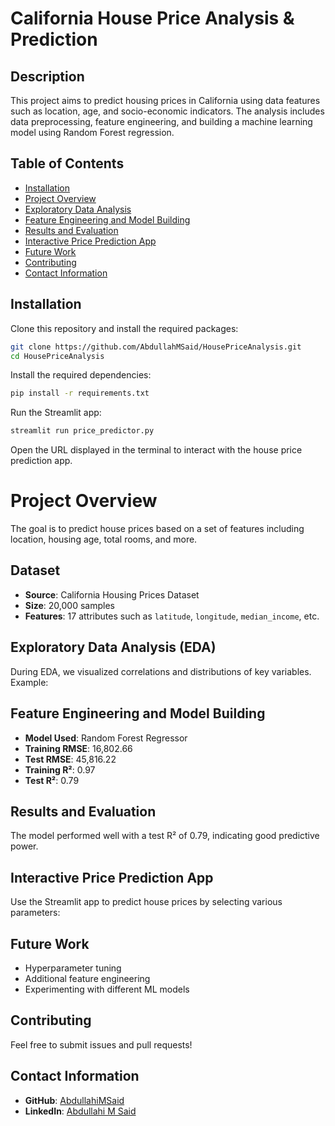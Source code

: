 # California House Price Analysis & Prediction

## Description
This project aims to predict housing prices in California using data features such as location, age, and socio-economic indicators. The analysis includes data preprocessing, feature engineering, and building a machine learning model using Random Forest regression.

## Table of Contents
- [Installation](#installation)
- [Project Overview](#project-overview)
- [Exploratory Data Analysis](#exploratory-data-analysis-eda)
- [Feature Engineering and Model Building](#feature-engineering-and-model-building)
- [Results and Evaluation](#results-and-evaluation)
- [Interactive Price Prediction App](#interactive-price-prediction-app)
- [Future Work](#future-work)
- [Contributing](#contributing)
- [Contact Information](#contact-information)

## Installation
Clone this repository and install the required packages:

```bash
git clone https://github.com/AbdullahMSaid/HousePriceAnalysis.git
cd HousePriceAnalysis
```

Install the required dependencies:

```bash
pip install -r requirements.txt
```

Run the Streamlit app:

```bash
streamlit run price_predictor.py
```

 Open the URL displayed in the terminal to interact with the house price prediction app.

# Project Overview

The goal is to predict house prices based on a set of features including location, housing age, total rooms, and more.

## Dataset
- **Source**: California Housing Prices Dataset  
- **Size**: 20,000 samples  
- **Features**: 17 attributes such as `latitude`, `longitude`, `median_income`, etc.

## Exploratory Data Analysis (EDA)
During EDA, we visualized correlations and distributions of key variables. Example:

## Feature Engineering and Model Building
- **Model Used**: Random Forest Regressor  
- **Training RMSE**: 16,802.66  
- **Test RMSE**: 45,816.22  
- **Training R²**: 0.97  
- **Test R²**: 0.79  

## Results and Evaluation
The model performed well with a test R² of 0.79, indicating good predictive power.

## Interactive Price Prediction App
Use the Streamlit app to predict house prices by selecting various parameters:

## Future Work
- Hyperparameter tuning  
- Additional feature engineering  
- Experimenting with different ML models  

## Contributing
Feel free to submit issues and pull requests!

## Contact Information
- **GitHub**: [AbdullahiMSaid](https://github.com/AbdullahMSaid)  
- **LinkedIn**: [Abdullahi M Said](https://www.linkedin.com/in/abdullahi-m-said/)

